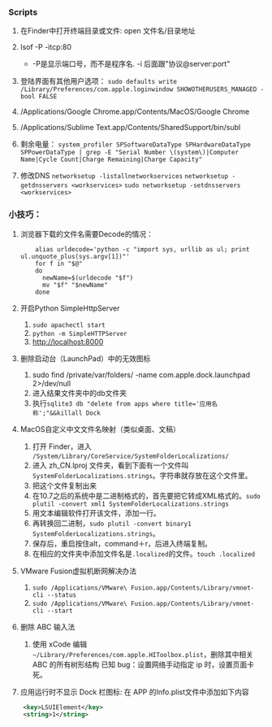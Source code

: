 ### Scripts
1. 在Finder中打开终端目录或文件: open 文件名/目录地址

2. lsof -P -itcp:80
    * -P是显示端口号，而不是程序名. -i 后面跟"协议@server:port"

3. 登陆界面有其他用户选项：
    `sudo defaults write /Library/Preferences/com.apple.loginwindow SHOWOTHERUSERS_MANAGED -bool FALSE`

4. /Applications/Google Chrome.app/Contents/MacOS/Google Chrome

5. /Applications/Sublime Text.app/Contents/SharedSupport/bin/subl

6. 剩余电量：
    `system_profiler SPSoftwareDataType SPHardwareDataType SPPowerDataType | grep -E "Serial Number \(system\)|Computer Name|Cycle Count|Charge Remaining|Charge Capacity"`

7. 修改DNS
    `networksetup -listallnetworkservices`
    `networksetup -getdnsservers <workservices>`
    `sudo networksetup -setdnsservers <workservices>`

### 小技巧：
1. 浏览器下载的文件名需要Decode的情况：
    ```
        alias urldecode='python -c "import sys, urllib as ul; print ul.unquote_plus(sys.argv[1])"'
        for f in "$@"
        do
          newName=$(urldecode "$f")
          mv "$f" "$newName"
        done
    ```
2. 开启Python SimpleHttpServer
    1. ```sudo apachectl start```
    2. ```python -m SimpleHTTPServer```
    3. [http://localhost:8000](http://localhost:8000)

3.  删除启动台（LaunchPad）中的无效图标
    1. sudo find /private/var/folders/ -name com.apple.dock.launchpad 2>/dev/null
    2. 进入结果文件夹中的db文件夹
    3. 执行`sqlite3 db "delete from apps where title='应用名称';"&&killall Dock`

4.  MacOS自定义中文文件名映射（类似桌面、文稿）
    1. 打开 Finder，进入 `/System/Library/CoreService/SystemFolderLocalizations/`
    2. 进入 zh_CN.lproj 文件夹，看到下面有一个文件叫 `SystemFolderLocalizations.strings`。字符串就存放在这个文件里。
    3. 把这个文件复制出来
    4. 在10.7之后的系统中是二进制格式的，首先要把它转成XML格式的。`sudo plutil -convert xml1 SystemFolderLocalizations.strings`
    5. 用文本编辑软件打开该文件，添加一行。
    6. 再转换回二进制，`sudo plutil -convert binary1 SystemFolderLocalizations.strings`。
    7. 保存后，重启按住alt，command＋r，后进入终端复制。
    8. 在相应的文件夹中添加文件名是`.localized`的文件。`touch .localized`
    
5. VMware Fusion虚拟机断网解决办法
    1. `sudo /Applications/VMware\ Fusion.app/Contents/Library/vmnet-cli --status`
    2. `sudo /Applications/VMware\ Fusion.app/Contents/Library/vmnet-cli --start`

6. 删除 ABC 输入法
    1. 使用 xCode 编辑`~/Library/Preferences/com.apple.HIToolbox.plist`，删除其中相关 ABC 的所有树形结构
    已知 bug：设置网络手动指定 ip 时，设置页面卡死。

7. 应用运行时不显示 Dock 栏图标: 在 APP 的Info.plist文件中添加如下内容
```xml
    <key>LSUIElement</key>
    <string>1</string>
```